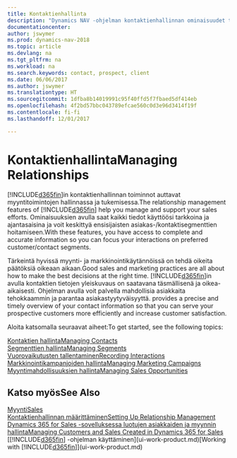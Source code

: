 ```yaml
---
title: Kontaktienhallinta
description: "Dynamics NAV -ohjelman kontaktienhallinnan ominaisuudet tukevat myyntitoimintoja. Voit myös käyttää kontakteja ja prospekteja koskevia tietoja, mikä parantaa asiakaspalvelua."
documentationcenter: 
author: jswymer
ms.prod: dynamics-nav-2018
ms.topic: article
ms.devlang: na
ms.tgt_pltfrm: na
ms.workload: na
ms.search.keywords: contact, prospect, client
ms.date: 06/06/2017
ms.author: jswymer
ms.translationtype: HT
ms.sourcegitcommit: 1dfba8b14019991c95f40ffd5f7fbaed5df414eb
ms.openlocfilehash: 4f2bd57bbc043789efcae560c0d3e96d3414f19f
ms.contentlocale: fi-fi
ms.lasthandoff: 12/01/2017

---
```

# <a name="managing-relationships"></a><span data-ttu-id="bf113-103">Kontaktienhallinta</span><span class="sxs-lookup"><span data-stu-id="bf113-103">Managing Relationships</span></span>
<span data-ttu-id="bf113-104">[!INCLUDE[d365fin](includes/d365fin_md.md)]in kontaktienhallinnan toiminnot auttavat myyntitoimintojen hallinnassa ja tukemisessa.</span><span class="sxs-lookup"><span data-stu-id="bf113-104">The relationship management features of [!INCLUDE[d365fin](includes/d365fin_md.md)] help you manage and support your sales efforts.</span></span> <span data-ttu-id="bf113-105">Ominaisuuksien avulla saat kaikki tiedot käyttöösi tarkkoina ja ajantasaisina ja voit keskittyä ensisijaisten asiakas-/kontaktisegmenttien hoitamiseen.</span><span class="sxs-lookup"><span data-stu-id="bf113-105">With these features, you have access to complete and accurate information so you can focus your interactions on preferred customer/contact segments.</span></span>

<span data-ttu-id="bf113-106">Tärkeintä hyvissä myynti- ja markkinointikäytännöissä on tehdä oikeita päätöksiä oikeaan aikaan.</span><span class="sxs-lookup"><span data-stu-id="bf113-106">Good sales and marketing practices are all about how to make the best decisions at the right time.</span></span> [!INCLUDE[d365fin](includes/d365fin_md.md)]<span data-ttu-id="bf113-107">in avulla kontaktien tietojen yleiskuvaus on saatavana täsmällisenä ja oikea-aikaisesti. Ohjelman avulla voit palvella mahdollisia asiakkaita tehokkaammin ja parantaa asiakastyytyväisyyttä.</span><span class="sxs-lookup"><span data-stu-id="bf113-107"> provides a precise and timely overview of your contact information so that you can serve your prospective customers more efficiently and increase customer satisfaction.</span></span>

<span data-ttu-id="bf113-108">Aloita katsomalla seuraavat aiheet:</span><span class="sxs-lookup"><span data-stu-id="bf113-108">To get started, see the following topics:</span></span>

[<span data-ttu-id="bf113-109">Kontaktien hallinta</span><span class="sxs-lookup"><span data-stu-id="bf113-109">Managing Contacts</span></span>](marketing-contacts.md)  
[<span data-ttu-id="bf113-110">Segmenttien hallinta</span><span class="sxs-lookup"><span data-stu-id="bf113-110">Managing Segments</span></span>](marketing-segments.md)  
[<span data-ttu-id="bf113-111">Vuorovaikutusten tallentaminen</span><span class="sxs-lookup"><span data-stu-id="bf113-111">Recording Interactions</span></span>](marketing-interactions.md)  
[<span data-ttu-id="bf113-112">Markkinointikampanjoiden hallinta</span><span class="sxs-lookup"><span data-stu-id="bf113-112">Managing Marketing Campaigns</span></span>](marketing-campaigns.md)  
[<span data-ttu-id="bf113-113">Myyntimahdollisuuksien hallinta</span><span class="sxs-lookup"><span data-stu-id="bf113-113">Managing Sales Opportunities</span></span>](marketing-manage-sales-opportunities.md)

## <a name="see-also"></a><span data-ttu-id="bf113-114">Katso myös</span><span class="sxs-lookup"><span data-stu-id="bf113-114">See Also</span></span>
[<span data-ttu-id="bf113-115">Myynti</span><span class="sxs-lookup"><span data-stu-id="bf113-115">Sales</span></span>](sales-manage-sales.md)  
[<span data-ttu-id="bf113-116">Kontaktienhallinnan määrittäminen</span><span class="sxs-lookup"><span data-stu-id="bf113-116">Setting Up Relationship Management</span></span>](marketing-setup-marketing.md)  
[<span data-ttu-id="bf113-117">Dynamics 365 for Sales -sovelluksessa luotujen asiakkaiden ja myynnin hallinta</span><span class="sxs-lookup"><span data-stu-id="bf113-117">Managing Customers and Sales Created in Dynamics 365 for Sales</span></span>](marketing-integrate-dynamicscrm.md)  
<span data-ttu-id="bf113-118">[[!INCLUDE[d365fin](includes/d365fin_md.md)] -ohjelman käyttäminen](ui-work-product.md)</span><span class="sxs-lookup"><span data-stu-id="bf113-118">[Working with [!INCLUDE[d365fin](includes/d365fin_md.md)]](ui-work-product.md)</span></span>  

